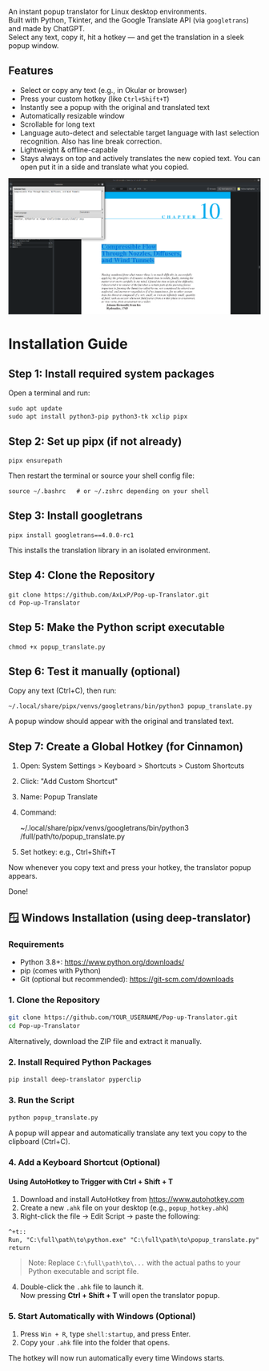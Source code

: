 An instant popup translator for Linux desktop environments.  
Built with Python, Tkinter, and the Google Translate API (via `googletrans`) and made by ChatGPT.  
Select any text, copy it, hit a hotkey — and get the translation in a sleek popup window.

## Features

- Select or copy any text (e.g., in Okular or browser)
- Press your custom hotkey (like `Ctrl+Shift+T`)
- Instantly see a popup with the original and translated text
- Automatically resizable window
- Scrollable for long text
- Language auto-detect and selectable target language with last selection recognition. Also has line break correction.
- Lightweight & offline-capable
- Stays always on top and actively translates the new copied text. You can open put it in a side and translate what you copied.

![Translator Screenshot](Screenshot.png)

Installation Guide
=======================================

Step 1: Install required system packages
----------------------------------------
Open a terminal and run:

    sudo apt update
    sudo apt install python3-pip python3-tk xclip pipx

Step 2: Set up pipx (if not already)
------------------------------------
    pipx ensurepath

Then restart the terminal or source your shell config file:

    source ~/.bashrc   # or ~/.zshrc depending on your shell

Step 3: Install googletrans
---------------------------
    pipx install googletrans==4.0.0-rc1

This installs the translation library in an isolated environment.

Step 4: Clone the Repository
----------------------------
    git clone https://github.com/AxLxP/Pop-up-Translator.git
    cd Pop-up-Translator

Step 5: Make the Python script executable
-----------------------------------------
    chmod +x popup_translate.py

Step 6: Test it manually (optional)
-----------------------------------
Copy any text (Ctrl+C), then run:

    ~/.local/share/pipx/venvs/googletrans/bin/python3 popup_translate.py

A popup window should appear with the original and translated text.

Step 7: Create a Global Hotkey (for Cinnamon)
---------------------------------------------
1. Open: System Settings > Keyboard > Shortcuts > Custom Shortcuts
2. Click: "Add Custom Shortcut"
3. Name: Popup Translate
4. Command:

    ~/.local/share/pipx/venvs/googletrans/bin/python3 /full/path/to/popup_translate.py

5. Set hotkey: e.g., Ctrl+Shift+T

Now whenever you copy text and press your hotkey, the translator popup appears.

Done!


## 🪟 Windows Installation (using deep-translator)

### Requirements

- Python 3.8+: https://www.python.org/downloads/
- pip (comes with Python)
- Git (optional but recommended): https://git-scm.com/downloads

### 1. Clone the Repository

```bash
git clone https://github.com/YOUR_USERNAME/Pop-up-Translator.git
cd Pop-up-Translator
```

Alternatively, download the ZIP file and extract it manually.

### 2. Install Required Python Packages

```bash
pip install deep-translator pyperclip
```

### 3. Run the Script

```bash
python popup_translate.py
```

A popup will appear and automatically translate any text you copy to the clipboard (Ctrl+C).

### 4. Add a Keyboard Shortcut (Optional)

#### Using AutoHotkey to Trigger with Ctrl + Shift + T

1. Download and install AutoHotkey from https://www.autohotkey.com
2. Create a new `.ahk` file on your desktop (e.g., `popup_hotkey.ahk`)
3. Right-click the file → Edit Script → paste the following:

```ahk
^+t::
Run, "C:\full\path\to\python.exe" "C:\full\path\to\popup_translate.py"
return
```

> Note: Replace `C:\full\path\to\...` with the actual paths to your Python executable and script file.

4. Double-click the `.ahk` file to launch it.  
   Now pressing **Ctrl + Shift + T** will open the translator popup.

### 5. Start Automatically with Windows (Optional)

1. Press `Win + R`, type `shell:startup`, and press Enter.
2. Copy your `.ahk` file into the folder that opens.

The hotkey will now run automatically every time Windows starts.


